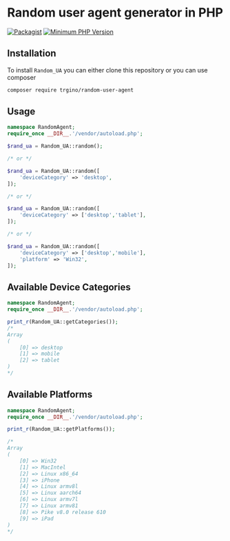 Random user agent generator in PHP
=============================

[![Packagist](https://img.shields.io/packagist/dt/trgino/random-user-agent.svg)](https://packagist.org/packages/trgino/random-user-agent)
[![Minimum PHP Version](http://img.shields.io/badge/php-%3E%3D%207.1-8892BF.svg)](https://php.net/)


Installation
-----

To install `Random_UA` you can either clone this repository or you can use composer

```bash
composer require trgino/random-user-agent
```

Usage
-----
```php
namespace RandomAgent;
require_once __DIR__.'/vendor/autoload.php';

$rand_ua = Random_UA::random();

/* or */

$rand_ua = Random_UA::random([
	'deviceCategory' => 'desktop',
]);

/* or */

$rand_ua = Random_UA::random([
	'deviceCategory' => ['desktop','tablet'],
]);

/* or */

$rand_ua = Random_UA::random([
	'deviceCategory' => ['desktop','mobile'],
	'platform' => 'Win32',
]);

```

Available Device Categories
-----
```php
namespace RandomAgent;
require_once __DIR__.'/vendor/autoload.php';

print_r(Random_UA::getCategories());
/*
Array
(
    [0] => desktop
    [1] => mobile
    [2] => tablet
)
*/
```

Available Platforms
-----
```php
namespace RandomAgent;
require_once __DIR__.'/vendor/autoload.php';

print_r(Random_UA::getPlatforms());

/*
Array
(
    [0] => Win32
    [1] => MacIntel
    [2] => Linux x86_64
    [3] => iPhone
    [4] => Linux armv8l
    [5] => Linux aarch64
    [6] => Linux armv7l
    [7] => Linux armv81
    [8] => Pike v8.0 release 610
    [9] => iPad
)
*/
```
